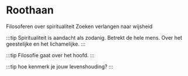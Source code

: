 # Roothaan

Filosoferen over spiritualiteit
Zoeken verlangen naar wijsheid

:::tip
Spiritualiteit is aandacht als zodanig. Betrekt de hele mens. Over het geestelijke en het lichamelijke.
:::

:::tip
Filosofie gaat over het hoofd.
:::

:::tip
hoe kenmerk je jouw levenshouding?
:::
